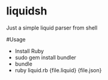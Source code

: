 liquidsh
========

Just a simple liquid parser from shell

#Usage
+ Install Ruby
+ sudo gem install bundler
+ bundle
+ ruby liquid.rb {file.liquid} {file.json}
